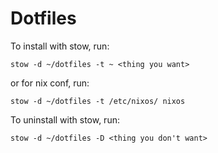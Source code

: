 # Dotfiles
To install with stow, run:
```
stow -d ~/dotfiles -t ~ <thing you want>
```

or for nix conf, run:
```
stow -d ~/dotfiles -t /etc/nixos/ nixos
```

To uninstall with stow, run:
```
stow -d ~/dotfiles -D <thing you don't want>
```
